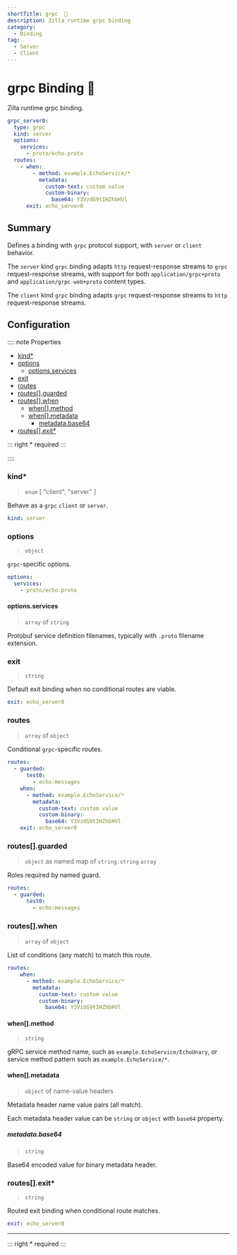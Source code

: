 ```yaml
---
shortTitle: grpc  🚧
description: Zilla runtime grpc binding
category:
  - Binding
tag:
  - Server
  - Client
---
```


# grpc Binding 🚧

Zilla runtime grpc binding.

```yaml {2}
grpc_server0:
  type: grpc
  kind: server
  options:
    services:
      - proto/echo.proto
  routes:
    - when:
        - method: example.EchoService/*
          metadata:
            custom-text: custom value
            custom-binary:
              base64: Y3VzdG9tIHZhbHVl
      exit: echo_server0
```

## Summary

Defines a binding with `grpc` protocol support, with `server` or `client` behavior.

The `server` kind `grpc` binding adapts `http` request-response streams to `grpc` request-response streams, with support for both `application/grpc+proto` and `application/grpc-web+proto` content types.

The `client` kind `grpc` binding adapts `grpc` request-response streams to `http` request-response streams.

## Configuration

:::: note Properties

- [kind\*](#kind)
- [options](#options)
  - [options.services](#options-services)
- [exit](#exit)
- [routes](#routes)
- [routes\[\].guarded](#routes-guarded)
- [routes\[\].when](#routes-when)
  - [when\[\].method](#when-method)
  - [when\[\].metadata](#when-metadata)
    - [metadata.base64](#metadata-base64)
- [routes\[\].exit\*](#routes-exit)

::: right
\* required
:::

::::

### kind\*

> `enum` [ "client", "server" ]

Behave as a `grpc` `client` or `server`.

```yaml
kind: server
```

### options

> `object`

`grpc`-specific options.

```yaml
options:
  services:
    - proto/echo.proto
```

#### options.services

> `array` of `string`

Protobuf service definition filenames, typically with `.proto` filename extension.

### exit

> `string`

Default exit binding when no conditional routes are viable.

```yaml
exit: echo_server0
```

### routes

> `array` of `object`

Conditional `grpc`-specific routes.

```yaml
routes:
  - guarded:
      test0:
        - echo:messages
    when:
      - method: example.EchoService/*
        metadata:
          custom-text: custom value
          custom-binary:
            base64: Y3VzdG9tIHZhbHVl
    exit: echo_server0
```

### routes[].guarded

> `object` as named map of `string:string` `array`

Roles required by named guard.

```yaml
routes:
  - guarded:
      test0:
        - echo:messages
```

### routes[].when

> `array` of `object`

List of conditions (any match) to match this route.

```yaml
routes:
    when:
      - method: example.EchoService/*
        metadata:
          custom-text: custom value
          custom-binary:
            base64: Y3VzdG9tIHZhbHVl
```

#### when[].method

> `string`

gRPC service method name, such as `example.EchoService/EchoUnary`, or service method pattern such as `example.EchoService/*`.

#### when[].metadata

> `object` of name-value headers

Metadata header name value pairs (all match).

Each metadata header value can be `string` or `object` with `base64` property.

##### metadata.base64

> `string`

Base64 encoded value for binary metadata header.

### routes[].exit\*

> `string`

Routed exit binding when conditional route matches.

```yaml
exit: echo_server0
```

---

::: right
\* required
:::
